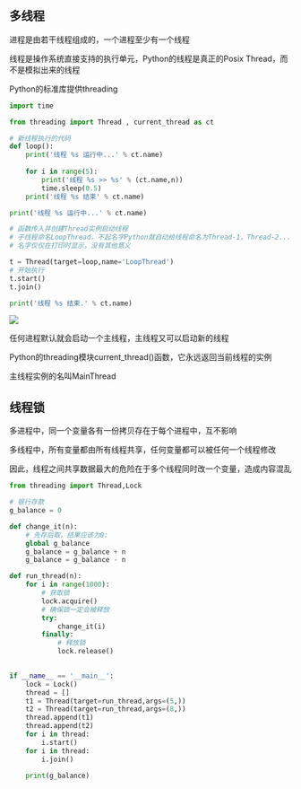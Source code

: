 <!--
 * @Description: 
 * @Version: 1.0
 * @Autor: DaLao
 * @Email: dalao_li@163.com
 * @Date: 2021-01-26 11:01:43
 * @LastEditors: DaLao
 * @LastEditTime: 2021-12-20 21:53:51
-->

## 多线程

进程是由若干线程组成的，一个进程至少有一个线程

线程是操作系统直接支持的执行单元，Python的线程是真正的Posix Thread，而不是模拟出来的线程

Python的标准库提供threading

```py
import time

from threading import Thread , current_thread as ct

# 新线程执行的代码
def loop():
    print('线程 %s 运行中...' % ct.name)
    
    for i in range(5):
        print('线程 %s >> %s' % (ct.name,n))
        time.sleep(0.5)       
    print('线程 %s 结束' % ct.name)

print('线程 %s 运行中...' % ct.name)

# 函数传入并创建Thread实例启动线程
# 子线程命名LoopThread，不起名字Python就自动给线程命名为Thread-1，Thread-2...
# 名字仅仅在打印时显示，没有其他意义

t = Thread(target=loop,name='LoopThread')
# 开始执行
t.start()
t.join()

print('线程 %s 结束.' % ct.name)
```

![](https://cdn.hurra.ltd/img/20211217234005.png)

任何进程默认就会启动一个主线程，主线程又可以启动新的线程

Python的threading模块current_thread()函数，它永远返回当前线程的实例  

主线程实例的名叫MainThread

## 线程锁

多进程中，同一个变量各有一份拷贝存在于每个进程中，互不影响
  
多线程中，所有变量都由所有线程共享，任何变量都可以被任何一个线程修改
    
因此，线程之间共享数据最大的危险在于多个线程同时改一个变量，造成内容混乱

```py
from threading import Thread,Lock

# 银行存款
g_balance = 0

def change_it(n):
    # 先存后取，结果应该为0:
    global g_balance
    g_balance = g_balance + n
    g_balance = g_balance - n

def run_thread(n):
    for i in range(1000):
        # 获取锁
        lock.acquire()
        # 确保锁一定会被释放
        try:
            change_it(i)
        finally:
            # 释放锁
            lock.release()
        

if __name__ == '__main__':
    lock = Lock()
    thread = []
    t1 = Thread(target=run_thread,args=(5,))
    t2 = Thread(target=run_thread,args=(8,))
    thread.append(t1)
    thread.append(t2)
    for i in thread:
        i.start()
    for i in thread:
        i.join()
    
    print(g_balance)
```
